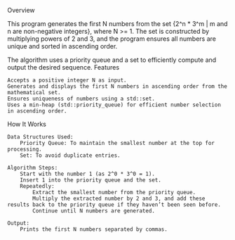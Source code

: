 Overview

This program generates the first N numbers from the set {2^n * 3^m | m and n are non-negative integers}, where N >= 1. The set is constructed by multiplying powers of 2 and 3, and the program ensures all numbers are unique and sorted in ascending order.

The algorithm uses a priority queue and a set to efficiently compute and output the desired sequence.
Features

    Accepts a positive integer N as input.
    Generates and displays the first N numbers in ascending order from the mathematical set.
    Ensures uniqueness of numbers using a std::set.
    Uses a min-heap (std::priority_queue) for efficient number selection in ascending order.

How It Works

    Data Structures Used:
        Priority Queue: To maintain the smallest number at the top for processing.
        Set: To avoid duplicate entries.

    Algorithm Steps:
        Start with the number 1 (as 2^0 * 3^0 = 1).
        Insert 1 into the priority queue and the set.
        Repeatedly:
            Extract the smallest number from the priority queue.
            Multiply the extracted number by 2 and 3, and add these results back to the priority queue if they haven’t been seen before.
            Continue until N numbers are generated.

    Output:
        Prints the first N numbers separated by commas.
